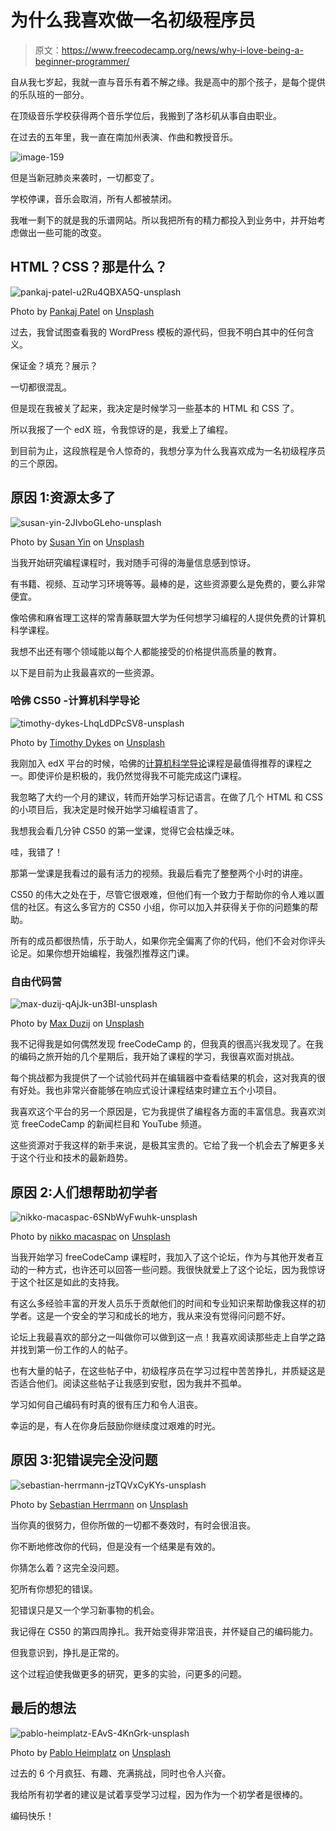 # 为什么我喜欢做一名初级程序员

> 原文：<https://www.freecodecamp.org/news/why-i-love-being-a-beginner-programmer/>

自从我七岁起，我就一直与音乐有着不解之缘。我是高中的那个孩子，是每个提供的乐队班的一部分。

在顶级音乐学校获得两个音乐学位后，我搬到了洛杉矶从事自由职业。

在过去的五年里，我一直在南加州表演、作曲和教授音乐。

![image-159](img/bc7cf0e3e44786e5ab6fe99d7fb126fd.png)

但是当新冠肺炎来袭时，一切都变了。

学校停课，音乐会取消，所有人都被禁闭。

我唯一剩下的就是我的乐谱网站。所以我把所有的精力都投入到业务中，并开始考虑做出一些可能的改变。

## HTML？CSS？那是什么？

![pankaj-patel-u2Ru4QBXA5Q-unsplash](img/2b106292e3b2b367e58bd824c3b990cc.png)

Photo by [Pankaj Patel](https://unsplash.com/@pankajpatel?utm_source=unsplash&utm_medium=referral&utm_content=creditCopyText) on [Unsplash](https://unsplash.com/s/photos/html?utm_source=unsplash&utm_medium=referral&utm_content=creditCopyText)

过去，我曾试图查看我的 WordPress 模板的源代码，但我不明白其中的任何含义。

保证金？填充？展示？

一切都很混乱。

但是现在我被关了起来，我决定是时候学习一些基本的 HTML 和 CSS 了。

所以我报了一个 edX 班，令我惊讶的是，我爱上了编程。

到目前为止，这段旅程是令人惊奇的，我想分享为什么我喜欢成为一名初级程序员的三个原因。

## 原因 1:资源太多了

![susan-yin-2JIvboGLeho-unsplash](img/27765334bb02acc10906b19b65824f4b.png)

Photo by [Susan Yin](https://unsplash.com/@syinq?utm_source=unsplash&utm_medium=referral&utm_content=creditCopyText) on [Unsplash](https://unsplash.com/s/photos/books?utm_source=unsplash&utm_medium=referral&utm_content=creditCopyText)

当我开始研究编程课程时，我对随手可得的海量信息感到惊讶。

有书籍、视频、互动学习环境等等。最棒的是，这些资源要么是免费的，要么非常便宜。

像哈佛和麻省理工这样的常青藤联盟大学为任何想学习编程的人提供免费的计算机科学课程。

我想不出还有哪个领域能以每个人都能接受的价格提供高质量的教育。

以下是目前为止我最喜欢的一些资源。

### 哈佛 CS50 -计算机科学导论

![timothy-dykes-LhqLdDPcSV8-unsplash](img/33d2392342a221e898a0fb3853943a1a.png)

Photo by [Timothy Dykes](https://unsplash.com/@timothycdykes?utm_source=unsplash&utm_medium=referral&utm_content=creditCopyText) on [Unsplash](https://unsplash.com/s/photos/programmer?utm_source=unsplash&utm_medium=referral&utm_content=creditCopyText)

我刚加入 edX 平台的时候，哈佛的[计算机科学导论](https://online-learning.harvard.edu/course/cs50-introduction-computer-science?delta=0)课程是最值得推荐的课程之一。即使评价是积极的，我仍然觉得我不可能完成这门课程。

我忽略了大约一个月的建议，转而开始学习标记语言。在做了几个 HTML 和 CSS 的小项目后，我决定是时候开始学习编程语言了。

我想我会看几分钟 CS50 的第一堂课，觉得它会枯燥乏味。

哇，我错了！

那第一堂课是我看过的最有活力的视频。我最后看完了整整两个小时的讲座。

CS50 的伟大之处在于，尽管它很艰难，但他们有一个致力于帮助你的令人难以置信的社区。有这么多官方的 CS50 小组，你可以加入并获得关于你的问题集的帮助。

所有的成员都很热情，乐于助人，如果你完全偏离了你的代码，他们不会对你评头论足。如果你想开始编程，我强烈推荐这门课。

### 自由代码营

![max-duzij-qAjJk-un3BI-unsplash](img/4f1e8cd693c4147dd234053f9b9ad5ed.png)

Photo by [Max Duzij](https://unsplash.com/@max_duz?utm_source=unsplash&utm_medium=referral&utm_content=creditCopyText) on [Unsplash](https://unsplash.com/?utm_source=unsplash&utm_medium=referral&utm_content=creditCopyText)

我不记得我是如何偶然发现 freeCodeCamp 的，但我真的很高兴我发现了。在我的编码之旅开始的几个星期后，我开始了课程的学习，我很喜欢面对挑战。

每个挑战都为我提供了一个试验代码并在编辑器中查看结果的机会，这对我真的很有好处。我也非常兴奋能够在响应式设计课程结束时建立五个小项目。

我喜欢这个平台的另一个原因是，它为我提供了编程各方面的丰富信息。我喜欢浏览 freeCodeCamp 的新闻栏目和 YouTube 频道。

这些资源对于我这样的新手来说，是极其宝贵的。它给了我一个机会去了解更多关于这个行业和技术的最新趋势。

## 原因 2:人们想帮助初学者

![nikko-macaspac-6SNbWyFwuhk-unsplash](img/c741afc68ae29570df41d49bf7a7989f.png)

Photo by [nikko macaspac](https://unsplash.com/@nikkotations?utm_source=unsplash&utm_medium=referral&utm_content=creditCopyText) on [Unsplash](https://unsplash.com/s/photos/help?utm_source=unsplash&utm_medium=referral&utm_content=creditCopyText)

当我开始学习 freeCodeCamp 课程时，我加入了这个论坛，作为与其他开发者互动的一种方式，也许还可以回答一些问题。我很快就爱上了这个论坛，因为我惊讶于这个社区是如此的支持我。

有这么多经验丰富的开发人员乐于贡献他们的时间和专业知识来帮助像我这样的初学者。这是一个安全的学习和成长的地方，我从来没有觉得问问题不好。

论坛上我最喜欢的部分之一叫做你可以做到这一点！我喜欢阅读那些走上自学之路并找到第一份工作的人的帖子。

也有大量的帖子，在这些帖子中，初级程序员在学习过程中苦苦挣扎，并质疑这是否适合他们。阅读这些帖子让我感到安慰，因为我并不孤单。

学习如何自己编码有时真的很有压力和令人沮丧。

幸运的是，有人在你身后鼓励你继续度过艰难的时光。

## 原因 3:犯错误完全没问题

![sebastian-herrmann-jzTQVxCyKYs-unsplash](img/5d68c817d9bd6467ad978da1046dc608.png)

Photo by [Sebastian Herrmann](https://unsplash.com/@officestock?utm_source=unsplash&utm_medium=referral&utm_content=creditCopyText) on [Unsplash](https://unsplash.com/s/photos/frustration?utm_source=unsplash&utm_medium=referral&utm_content=creditCopyText)

当你真的很努力，但你所做的一切都不奏效时，有时会很沮丧。

你不断地修改你的代码，但是没有一个结果是有效的。

你猜怎么着？这完全没问题。

犯所有你想犯的错误。

犯错误只是又一个学习新事物的机会。

我记得在 CS50 的第四周挣扎。我开始变得非常沮丧，并怀疑自己的编码能力。

但我意识到，挣扎是正常的。

这个过程迫使我做更多的研究，更多的实验，问更多的问题。

## 最后的想法

![pablo-heimplatz-EAvS-4KnGrk-unsplash](img/2885b757b5c999465f1a3afc07164a5a.png)

Photo by [Pablo Heimplatz](https://unsplash.com/@pabloheimplatz?utm_source=unsplash&utm_medium=referral&utm_content=creditCopyText) on [Unsplash](https://unsplash.com/s/photos/sunrise?utm_source=unsplash&utm_medium=referral&utm_content=creditCopyText)

过去的 6 个月疯狂、有趣、充满挑战，同时也令人兴奋。

我给所有初学者的建议是试着享受学习过程，因为作为一个初学者是很棒的。

编码快乐！